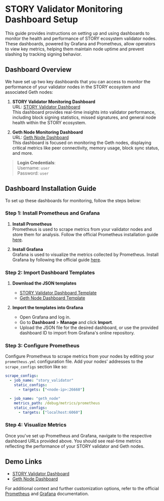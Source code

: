 # STORY Validator Monitoring Dashboard Setup

This guide provides instructions on setting up and using dashboards to monitor the health and performance of STORY ecosystem validator nodes. These dashboards, powered by Grafana and Prometheus, allow operators to view key metrics, helping them maintain node uptime and prevent slashing by tracking signing behavior.

## Dashboard Overview

We have set up two key dashboards that you can access to monitor the performance of your validator nodes in the STORY ecosystem and associated Geth nodes:

1. **STORY Validator Monitoring Dashboard**  
   URL: [STORY Validator Dashboard](https://story-dashboard.bharvest.io/d/UJyurCTWz/story-dashboard?orgId=1)  
   This dashboard provides real-time insights into validator performance, including block signing statistics, missed signatures, and general node health within the STORY ecosystem.

2. **Geth Node Monitoring Dashboard**  
   URL: [Geth Node Dashboard](https://story-dashboard.bharvest.io/d/FPpjH6Hik/geth-dashboard?orgId=1&refresh=10s)  
   This dashboard is focused on monitoring the Geth nodes, displaying critical metrics like peer connectivity, memory usage, block sync status, and more.

> **Login Credentials**:  
> Username: `user`  
> Password: `user`

## Dashboard Installation Guide

To set up these dashboards for monitoring, follow the steps below:

### Step 1: Install Prometheus and Grafana

1. **Install Prometheus**  
   Prometheus is used to scrape metrics from your validator nodes and store them for analysis. Follow the official Prometheus installation guide [here](https://prometheus.io/docs/prometheus/latest/installation/).

2. **Install Grafana**  
   Grafana is used to visualize the metrics collected by Prometheus. Install Grafana by following the official guide [here](https://grafana.com/docs/grafana/latest/setup-grafana/).

### Step 2: Import Dashboard Templates

1. **Download the JSON templates**

   - [STORY Validator Dashboard Template](https://raw.githubusercontent.com/zeroN0de/story-validators-race/refs/heads/scripts/wave-2/submissions/B-Harvest/story-grafana.json)
   - [Geth Node Dashboard Template](https://raw.githubusercontent.com/zeroN0de/story-validators-race/refs/heads/scripts/wave-2/submissions/B-Harvest/geth-grafana.json)

2. **Import the templates into Grafana**
   - Open Grafana and log in.
   - Go to **Dashboard** > **Manage** and click **Import**.
   - Upload the JSON file for the desired dashboard, or use the provided dashboard ID to import from Grafana's online repository.

### Step 3: Configure Prometheus

Configure Prometheus to scrape metrics from your nodes by editing your `prometheus.yml` configuration file. Add your nodes' addresses to the `scrape_configs` section like so:

```yml
scrape_configs:
  - job_name: "story_validator"
    static_configs:
      - targets: ["<node-ip>:26660"]

  - job_name: "geth_node"
    metrics_path: /debug/metrics/prometheus
    static_configs:
      - targets: ["localhost:6060"]
```

### Step 4: Visualize Metrics

Once you've set up Prometheus and Grafana, navigate to the respective dashboard URLs provided above. You should see real-time metrics reflecting the performance of your STORY validator and Geth nodes.

## Demo Links

- [STORY Validator Dashboard](https://story-dashboard.bharvest.io/d/UJyurCTWz/story-dashboard?orgId=1)
- [Geth Node Dashboard](https://story-dashboard.bharvest.io/d/FPpjH6Hik/geth-dashboard?orgId=1&refresh=10s)

For additional context and further customization options, refer to the official [Prometheus](https://prometheus.io/docs/introduction/overview/) and [Grafana](https://grafana.com/docs/grafana/latest/getting-started/introduction/) documentation.

